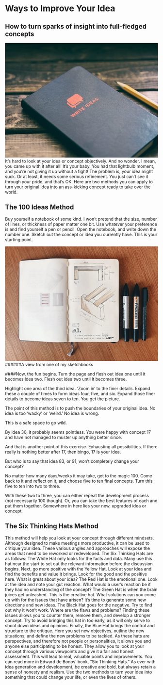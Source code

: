 Ways to Improve Your Idea
=========================
How to turn sparks of insight into full-fledged concepts
--------------------------------------------------------
![bok](/bok.jpeg)
It’s hard to look at your idea or concept objectively.
And no wonder. I mean, you came up with it after all! It’s your baby. You had that lightbulb moment, and you’re not giving it up without a fight!
The problem is, your idea might suck.
Or at least, it needs some serious refinement.
You just can’t see it through your pride, and that’s OK.
Here are two methods you can apply to turn your original idea into an ass-kicking concept ready to take over the world.

The 100 Ideas Method
--------------------
Buy yourself a notebook of some kind. I won’t pretend that the size, number of lines, or thickness of paper matter one bit.
Use whatever your preference is and find yourself a pen or pencil.
Open the notebook, and write down the number one. Sketch out the concept or idea you currently have. This is your starting point.

![bok](/sketchbook.jpeg)
######A view from one of my sketchbooks

####Now, the fun begins.
Turn the page and flesh out idea one until it becomes idea two. Flesh out idea two until it becomes three.

Highlight one area of the third idea. ‘Zoom in’ to the finer details. Expand these a couple of times to form ideas four, five, and six. Expand those finer details to become ideas seven to ten. You get the picture.

The point of this method is to push the boundaries of your original idea. No idea is too ‘wacky’ or ‘weird.’ No idea is wrong.

This is a safe space to go wild.

By idea 30, it probably seems pointless. You were happy with concept 17 and have not managed to muster up anything better since.

And that is another point of this exercise. Exhausting all possibilities. If there really is nothing better after 17, then bingo, 17 is your idea.

But who is to say that idea 83, or 91, won’t completely change your concept?

No matter how many days/weeks it may take, get to the magic 100. Come back to it and reflect on it, and choose five to ten final concepts.
Turn this five to ten into two to three.

With these two to three, you can either repeat the development process (not necessarily 100 though). Or, you can take the best features of each and put them together.
Somewhere in here lies your new, upgraded idea or concept.


The Six Thinking Hats Method
----------------------------
This method will help you look at your concept through different mindsets.
Although designed to make meetings more productive, it can be used to critique your idea. These various angles and approaches will expose the areas that need to be reworked or redeveloped.
The Six Thinking Hats are as follows:
The White Hat only looks for the facts and data. Many use this hat near the start to set out the relevant information before the discussion begins.
Next, go more positive with the Yellow Hat. Look at your idea and find the benefits and value it brings. Look for the good and the positive here. What is great about your idea?
The Red Hat is the emotional one. Look at the idea and note your gut reaction. What would a user’s reaction be if they had no understanding of the concept?
The Green Hat is when the brain juices get unleashed. This is the creative hat. What solutions can you come up with for the issues that have arisen? It’s time to generate some new directions and new ideas.
The Black Hat goes for the negative. Try to find out why it won’t work. Where are the flaws and problems? Finding these issues allows you to counter them, remove them, and develop a stronger concept. Try to avoid bringing this hat in too early, as it will only serve to shoot down ideas and opinions.
Finally, the Blue Hat brings the control and structure to the critique. Here you set new objectives, outline the new situations, and define the new problems to be tackled.
As these hats are perspectives, and therefore not people or personalities, it allows you and anyone else participating to be honest.
They allow you to look at your concept through various viewpoints and give it a fair and honest assessment. This will lead to real, valuable points and improvements.
You can read more in Edward de Bonos’ book, “Six Thinking Hats.”
As ever with idea generation and development, be creative and bold, but always retain a sense of honesty and realism.
Use the two methods to turn your idea into something that could change your life, or even the lives of others.
